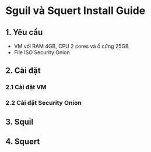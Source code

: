 # Sguil và Squert Install Guide

## 1. Yêu cầu 
  + VM với RAM 4GB, CPU 2 cores và ổ cứng 25GB
  + File ISO Security Onion
  
## 2. Cài đặt

### 2.1 Cài đặt VM

### 2.2 Cài đặt Security Onion

## 3. Squil

## 4. Squert
